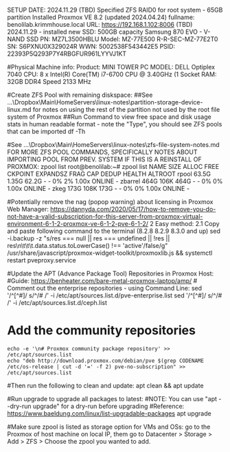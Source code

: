 SETUP DATE: 2024.11.29 (TBD)
Specified ZFS RAID0 for root system - 65GB partition
Installed Proxmox VE 8.2 (updated 2024.04.24)
fullname: benolilab.krimmhouse.local
URL: https://192.168.1.102:8006 (TBD)
2024.11.29 - installed new SSD:
	500GB capacity
	Samsung 870 EVO - V-NAND SSD
	PN: MZ7L3500HBLU
	Model: MZ-77E500
	R-R-SEC-MZ-77E2T0
	SN: S6PXNU0X329024R
	WWN: 5002538F543442E5
	PSID: 22393P5Q293P7Y4RBGFUR961LYYVJ1KT

#Physical Machine info:
Product: MINI TOWER PC
MODEL: DELL Optiplex 7040
CPU: 8 x Intel(R) Core(TM) i7-6700 CPU @ 3.40GHz (1 Socket
RAM: 32GB DDR4 Speed 2133 MHz

#Create ZFS Pool with remaining diskspace:
##See ...\Dropbox\Main\HomeServers\linux-notes\partition-storage-device-linux.md for notes on using the rest of the partition not used by the root file system of Proxmox
##Run Command to view free space and disk usage stats in human readable format - note the "Type", you should see ZFS pools that can be imported
df -Th

#See ...\Dropbox\Main\HomeServers\linux-notes\zfs-file-system-notes.md FOR MORE ZFS POOL COMMANDS, SPECIFICALLY NOTES ABOUT IMPORTING POOL FROM PREV. SYSTEM IF THIS IS A REINSTALL OF PROXMOX:
zpool list
root@benolilab:~# zpool list
NAME      SIZE  ALLOC   FREE  CKPOINT  EXPANDSZ   FRAG    CAP  DEDUP    HEALTH  ALTROOT
rpool    63.5G  1.35G  62.2G        -         -     0%     2%  1.00x    ONLINE  -
zbarrel   464G   106K   464G        -         -     0%     0%  1.00x    ONLINE  -
zkeg      173G   108K   173G        -         -     0%     0%  1.00x    ONLINE  -

#Potentially remove the nag (popop warning) about licensing in Proxmox Web Manager:
https://dannyda.com/2020/05/17/how-to-remove-you-do-not-have-a-valid-subscription-for-this-server-from-proxmox-virtual-environment-6-1-2-proxmox-ve-6-1-2-pve-6-1-2/
2 Easy method:
2.1 Copy and paste following command to the terminal
(8.2.8 8.2.9 8.3.0 and up)
sed -i.backup -z "s/res === null || res === undefined || \!res || res\n\t\t\t.data.status.toLowerCase() \!== 'active'/false/g" /usr/share/javascript/proxmox-widget-toolkit/proxmoxlib.js && systemctl restart pveproxy.service

#Update the APT (Advance Package Tool) Repositories in Proxmox Host:
#Guide: https://benheater.com/bare-metal-proxmox-laptop/amp/
	# Comment out the enterprise repositories - using Command Line:
	sed '/^[^#]/ s/^/# /' -i /etc/apt/sources.list.d/pve-enterprise.list
	sed '/^[^#]/ s/^/# /' -i /etc/apt/sources.list.d/ceph.list

# Add the community repositories
	echo -e '\n# Proxmox community package repository' >> /etc/apt/sources.list
	echo "deb http://download.proxmox.com/debian/pve $(grep CODENAME /etc/os-release | cut -d '=' -f 2) pve-no-subscription" >> /etc/apt/sources.list

#Then run the following to clean and update:
	apt clean && apt update
	
#Run upgrade to upgrade all packages to latest:
	#NOTE: You can use "apt --dry-run upgrade" for a dry-run before upgrading
	#Reference: https://www.baeldung.com/linux/list-upgradable-packages
	apt upgrade
	
#Make sure zpool is listed as storage option for VMs and OSs:
go to the Proxmox of host machine on local IP, them go to Datacenter > Storage > Add > ZFS > Choose the zpool you wanted to add.
